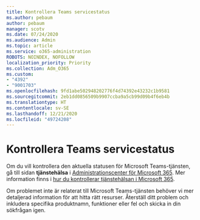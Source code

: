 ```yaml
---
title: Kontrollera Teams servicestatus
ms.author: pebaum
author: pebaum
manager: scotv
ms.date: 07/24/2020
ms.audience: Admin
ms.topic: article
ms.service: o365-administration
ROBOTS: NOINDEX, NOFOLLOW
localization_priority: Priority
ms.collection: Adm_O365
ms.custom:
- "4392"
- "9001703"
ms.openlocfilehash: 9fd1abe502948202776f4d74392e43232c1b9581
ms.sourcegitcommit: 2eb1dd0856509b9907ccba9a5cb99d09b4f6eb4b
ms.translationtype: HT
ms.contentlocale: sv-SE
ms.lasthandoff: 12/21/2020
ms.locfileid: "49724208"
---
```

# <a name="check-teams-service-status"></a>Kontrollera Teams servicestatus

Om du vill kontrollera den aktuella statusen för Microsoft Teams-tjänsten, gå till sidan **tjänstehälsa** i [Administrationscenter för Microsoft 365](https://go.microsoft.com/fwlink/p/?linkid=2024339). Mer information finns i [hur du kontrollerar tjänstehälsan i Microsoft 365](https://docs.microsoft.com/office365/enterprise/view-service-health).

Om problemet inte är relaterat till Microsoft Teams-tjänsten behöver vi mer detaljerad information för att hitta rätt resurser. Återställ ditt problem och inkludera specifika produktnamn, funktioner eller fel och skicka in din sökfrågan igen.

